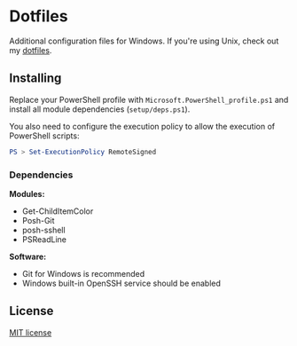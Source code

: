 # Dotfiles

Additional configuration files for Windows. If you're using Unix, check out my [dotfiles](https://github.com/fxha/dotfiles).

## Installing

Replace your PowerShell profile with `Microsoft.PowerShell_profile.ps1` and install all module dependencies (`setup/deps.ps1`).

You also need to configure the execution policy to allow the execution of PowerShell scripts:

```powershell
PS > Set-ExecutionPolicy RemoteSigned
```

### Dependencies

**Modules:**

- Get-ChildItemColor
- Posh-Git
- posh-sshell
- PSReadLine

**Software:**

- Git for Windows is recommended
- Windows built-in OpenSSH service should be enabled

## License

[MIT license](LICENSE)
